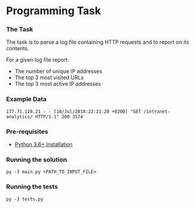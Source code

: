 # Programming Task

### The Task
The task is to parse a log file containing HTTP requests and to report on its contents.

For a given log file report:
* The number of unique IP addresses
* The top 3 most visited URLs
* The top 3 most active IP addresses

### Example Data
`177.71.128.21 - - [10/Jul/2018:22:21:28 +0200] "GET /intranet-analytics/ HTTP/1.1" 200 3574`

### Pre-requisites 
* [Python 3.6+ Installation](https://www.python.org/downloads/)

### Running the solution
`py -3 main.py <PATH_TO_INPUT_FILE>`

### Running the tests
`py -3 tests.py`

